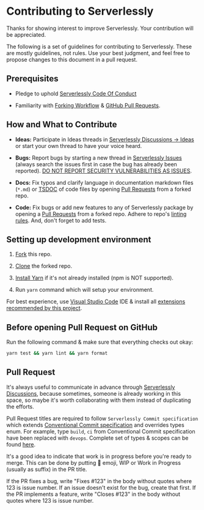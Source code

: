 # Contributing to Serverlessly

Thanks for showing interest to improve Serverlessly. Your contribution will be appreciated.

The following is a set of guidelines for contributing to Serverlessly. These are mostly guidelines, not rules. Use your best judgment, and feel free to propose changes to this document in a pull request.

## Prerequisites

- Pledge to uphold [Serverlessly Code Of Conduct](./CODE_OF_CONDUCT.md)

- Familiarity with [Forking Workflow](https://www.atlassian.com/git/tutorials/comparing-workflows/forking-workflow) & [GitHub Pull Requests](https://help.github.com/articles/using-pull-requests).

## How and What to Contribute

- **Ideas:** Participate in Ideas threads in [Serverlessly Discussions -> Ideas](https://github.com/ServerlesslyStack/Serverlessly/discussions/categories/ideas) or start your own thread to have your voice heard.

- **Bugs:** Report bugs by starting a new thread in [Serverlessly Issues](https://github.com/ServerlesslyStack/Serverlessly/issues) (always search the issues first in case the bug has already been reported). [DO NOT REPORT SECURITY VULNERABILITIES AS ISSUES](./SECURITY.md).

- **Docs:** Fix typos and clarify language in documentation markdown files (`*.md`) or [TSDOC](https://github.com/microsoft/tsdoc) of code files by opening [Pull Requests](https://help.github.com/articles/using-pull-requests) from a forked repo.

- **Code:** Fix bugs or add new features to any of Serverlessly package by opening a [Pull Requests](https://help.github.com/articles/using-pull-requests) from a forked repo. Adhere to repo's [linting rules](./.eslintrc.js). And, don't forget to add tests.

## Setting up development environment

1. [Fork](https://docs.github.com/en/github/getting-started-with-github/fork-a-repo) this repo.

2. [Clone](https://docs.github.com/en/github/using-git/which-remote-url-should-i-use) the forked repo.

3. [Install Yarn](https://classic.yarnpkg.com/en/docs/install/) if it's not already installed (npm is NOT supported).

4. Run `yarn` command which will setup your environment.

For best experience, use [Visual Studio Code](https://code.visualstudio.com/) IDE & install all [extensions recommended by this project](./.vscode/extensions.json).

## Before opening Pull Request on GitHub

Run the following command & make sure that everything checks out okay:

```sh
yarn test && yarn lint && yarn format
```

## Pull Request

It's always useful to communicate in advance through [Serverlessly Discussions](https://github.com/ServerlesslyStack/Serverlessly/discussions/), because sometimes, someone is already working in this space, so maybe it's worth collaborating with them instead of duplicating the efforts.

Pull Request titles are required to follow `Serverlessly Commit specification` which extends [Conventional Commit specification](https://www.conventionalcommits.org/en/v1.0.0/) and overrides types enum. For example, type `build`, `ci` from Conventional Commit specification have been replaced with `devops`. Complete set of types & scopes can be found [here](./.github/semantic.yml).

It's a good idea to indicate that work is in progress before you're ready to merge. This can be done by putting 🚧 emoji, WIP or Work in Progress (usually as suffix) in the PR title.

If the PR fixes a bug, write "Fixes #123" in the body without quotes where 123 is issue number. If an issue doesn't exist for the bug, create that first. If the PR implements a feature, write "Closes #123" in the body without quotes where 123 is issue number.
